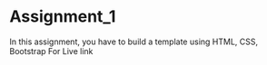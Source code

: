 # Assignment_1
In this assignment, you have to build a template using HTML,  CSS, Bootstrap For Live link

